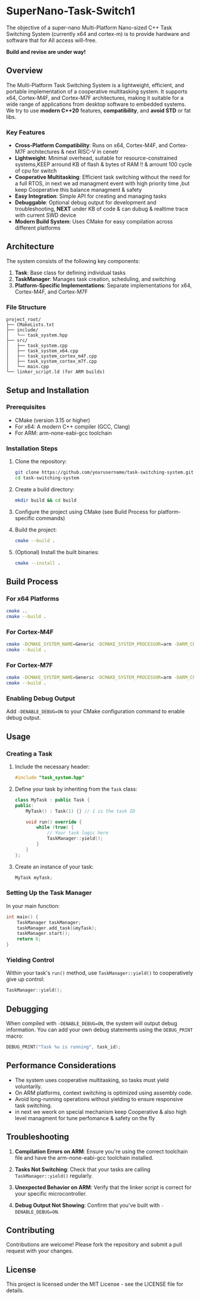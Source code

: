 # SuperNano-Task-Switch1
The objective of a super-nano Multi-Platform Nano-sized C++ Task Switching System (currently x64 and cortex-m) is to provide hardware and software that for All access will-free.

 **Build and revise are under way!**

## Overview

The Multi-Platform Task Switching System is a lightweight, efficient, and portable implementation of a cooperative multitasking system. It supports x64, Cortex-M4F, and Cortex-M7F architectures, making it suitable for a wide range of applications from desktop software to embedded systems.
We try to use **modern C++20** features, **compatibility**, and **avoid STD** or fat libs.

### Key Features

- **Cross-Platform Compatibility**: Runs on x64, Cortex-M4F, and Cortex-M7F architectures & next RISC-V in cenetr
- **Lightweight**: Minimal overhead, suitable for resource-constrained systems,KEEP arround KB of flash & bytes of RAM !! & arrount 100 cycle of cpu for switch
- **Cooperative Multitasking**: Efficient task switching without the need for a full RTOS, in next  we ad managment event with high priority time ,but keep Cooperative this balance managment & safety 
- **Easy Integration**: Simple API for creating and managing tasks
- **Debuggable**: Optional debug output for development and troubleshooting, **NEXT** under KB of code & can dubug & realtime trace with current SWD device
- **Modern Build System**: Uses CMake for easy compilation across different platforms

## Architecture

The system consists of the following key components:

1. **Task**: Base class for defining individual tasks
2. **TaskManager**: Manages task creation, scheduling, and switching
3. **Platform-Specific Implementations**: Separate implementations for x64, Cortex-M4F, and Cortex-M7F

### File Structure

```
project_root/
├── CMakeLists.txt
├── include/
│   └── task_system.hpp
├── src/
│   ├── task_system.cpp
│   ├── task_system_x64.cpp
│   ├── task_system_cortex_m4f.cpp
│   ├── task_system_cortex_m7f.cpp
│   └── main.cpp
└── linker_script.ld (for ARM builds)
```

## Setup and Installation

### Prerequisites

- CMake (version 3.15 or higher)
- For x64: A modern C++ compiler (GCC, Clang)
- For ARM: arm-none-eabi-gcc toolchain

### Installation Steps

1. Clone the repository:
   ```bash
   git clone https://github.com/yourusername/task-switching-system.git
   cd task-switching-system
   ```

2. Create a build directory:
   ```bash
   mkdir build && cd build
   ```

3. Configure the project using CMake (see Build Process for platform-specific commands)

4. Build the project:
   ```bash
   cmake --build .
   ```

5. (Optional) Install the built binaries:
   ```bash
   cmake --install .
   ```

## Build Process

### For x64 Platforms

```bash
cmake ..
cmake --build .
```

### For Cortex-M4F

```bash
cmake -DCMAKE_SYSTEM_NAME=Generic -DCMAKE_SYSTEM_PROCESSOR=arm -DARM_CPU=cortex-m4f -DCMAKE_TOOLCHAIN_FILE=path/to/arm-none-eabi-gcc.cmake ..
cmake --build .
```

### For Cortex-M7F

```bash
cmake -DCMAKE_SYSTEM_NAME=Generic -DCMAKE_SYSTEM_PROCESSOR=arm -DARM_CPU=cortex-m7f -DCMAKE_TOOLCHAIN_FILE=path/to/arm-none-eabi-gcc.cmake ..
cmake --build .
```

### Enabling Debug Output

Add `-DENABLE_DEBUG=ON` to your CMake configuration command to enable debug output.

## Usage

### Creating a Task

1. Include the necessary header:
   ```cpp
   #include "task_system.hpp"
   ```

2. Define your task by inheriting from the `Task` class:
   ```cpp
   class MyTask : public Task {
   public:
       MyTask() : Task(1) {} // 1 is the task ID

       void run() override {
           while (true) {
               // Your task logic here
               TaskManager::yield();
           }
       }
   };
   ```

3. Create an instance of your task:
   ```cpp
   MyTask myTask;
   ```

### Setting Up the Task Manager

In your main function:

```cpp
int main() {
    TaskManager taskManager;
    taskManager.add_task(&myTask);
    taskManager.start();
    return 0;
}
```

### Yielding Control

Within your task's `run()` method, use `TaskManager::yield()` to cooperatively give up control:

```cpp
TaskManager::yield();
```

## Debugging

When compiled with `-DENABLE_DEBUG=ON`, the system will output debug information. You can add your own debug statements using the `DEBUG_PRINT` macro:

```cpp
DEBUG_PRINT("Task %u is running", task_id);
```

## Performance Considerations

- The system uses cooperative multitasking, so tasks must yield voluntarily.
- On ARM platforms, context switching is optimized using assembly code.
- Avoid long-running operations without yielding to ensure responsive task switching.
- in next we weork on special mechanism keep Cooperative & also high level managment for tune perfomance & safety on the fly

## Troubleshooting

1. **Compilation Errors on ARM**: Ensure you're using the correct toolchain file and have the arm-none-eabi-gcc toolchain installed.

2. **Tasks Not Switching**: Check that your tasks are calling `TaskManager::yield()` regularly.

3. **Unexpected Behavior on ARM**: Verify that the linker script is correct for your specific microcontroller.

4. **Debug Output Not Showing**: Confirm that you've built with `-DENABLE_DEBUG=ON`.

## Contributing

Contributions are welcome! Please fork the repository and submit a pull request with your changes.



## License

This project is licensed under the MIT License - see the LICENSE file for details.
